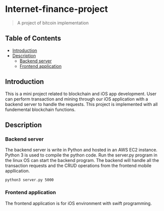 # Internet-finance-project

> A project of bitcoin implementation

## Table of Contents

* [Introduction](#introduction)
* [Description](#description)
  * [Backend server](#backend-server)
  * [Frontend application](#frontend-application)

## Introduction

This is a mini project related to blockchain and iOS app development. User can perform transaction and mining through our iOS application with a backend server to handle the requests. This project is implemented with all fundemental blockchain functions.

## Description

### Backend server

The backend server is write in Python and hosted in an AWS EC2 instance. Python 3 is used to compile the python code. Run the server.py program in the linux OS can start the backend program. The backend will handle all the transaction requests and the CRUD operations from the frontend mobile appllication. 

```
python3 server.py 5000
```

### Frontend application

The frontend application is for iOS environment with swift programming.
